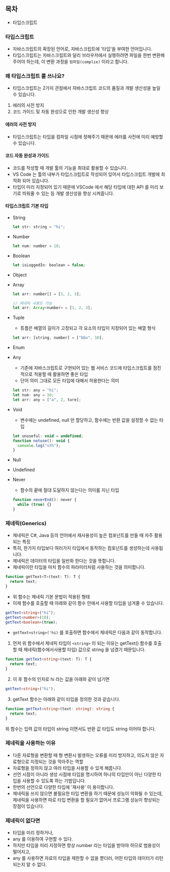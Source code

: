 ## 목차

- 타입스크립트

### 타입스크립트

- 자바스크립트의 확장된 언어로, 자바스크립트에 '타입'을 부여한 언어입니다.
- 타입스크립트는 자바스크립트와 달리 브라우저에서 실행하려면 파일을 한번 변환해주어야 하는데, 이 변환 과정을 `컴파일(complie)` 이라고 합니다.

### 왜 타입스크립트 를 쓰나요?

- 타입스크립트는 2가지 관점에서 자바스크립트 코드의 품질과 개발 생산성을 높일 수 있습니다.

1. 에러의 사전 방지
2. 코드 가이드 및 자동 완성으로 인한 개발 생산성 향상

#### 에러의 사전 방지

- 타입스크립트는 타입을 컴파일 시점에 정해주기 때문에 에러를 사전에 미리 예방할 수 있습니다.

#### 코드 자동 완성과 가이드

- 코드를 작성할 때 개발 툴의 기능을 최대로 활용할 수 있습니다.
- VS Code 는 툴의 내부가 타입스크립트로 작성되어 있어서 타입스크립트 개발에 최적화 되어 있습니다.
- 타입이 미리 지정되어 있기 때문에 VSCode 에서 해당 타입에 대한 API 를 미리 보기로 띄워줄 수 있는 등 개발 생산성을 향상 시켜줍니다.

#### 타입스크립트 기본 타입

- String

  ```js
  let str: string = "hi";
  ```

- Number

  ```js
  let num: number = 10;
  ```

- Boolean

  ```js
  let isLoggedIn: boolean = false;
  ```

- Object
- Array

  ```js
  let arr: number[] = [1, 2, 3];

  // 제네릭 사용도 가능
  let arr: Array<number> = [1, 2, 3];
  ```

- Tuple
  - 튜플은 배열의 길이가 고정되고 각 요소의 타입이 지정되어 있는 배열 형식
  ```js
  let arr: [string, number] = ["bbo", 10];
  ```
- Enum
- Any
  - 기존에 자바스크립트로 구현되어 있는 웹 서비스 코드에 타입스크립트를 점진적으로 적용할 때 활용하면 좋은 타입
  - 단어 의미 그대로 모든 타입에 대해서 허용한다는 의미
  ```js
  let str: any = "hi";
  let num: any = 10;
  let arr: any = ["a", 2, ture];
  ```
- Void
  - 변수에는 undefined, null 만 할당하고, 함수에는 반환 값을 설정할 수 없는 타입
  ```js
  let unuseful: void = undefined;
  function notuse(): void {
    console.log("sth");
  }
  ```
- Null
- Undefined
- Never
  - 함수의 끝에 절대 도달하지 않는다는 의미를 지닌 타입
  ```js
  function neverEnd(): never {
    while (true) {}
  }
  ```

### 제네릭(Generics)

- 제네릭은 C#, Java 등의 언어에서 재사용성이 높은 컴포넌트를 만들 때 자주 활용되는 특징
- 특히, 한가지 타입보다 여러가지 타입에서 동작하는 컴포넌트를 생성하는데 사용됩니다.
- 제네릭은 데이터의 타입을 일반화 한다는 것을 뜻합니다.
- 제네릭이란 타입을 마치 함수의 파라미터처럼 사용하는 것을 의미합니다.

```js
function getText<T>(text: T): T {
  return text;
}
```

- 위 함수는 제네릭 기본 문법이 적용된 형태
- 이제 함수를 호출할 때 아래와 같이 함수 안에서 사용할 타입을 넘겨줄 수 있습니다.

```ts
getText<string>("hi");
getText<number>(10);
getText<boolean>(true);
```

- `getText<string>('hi)` 를 호출하면 함수에서 제네릭은 다음과 같이 동작합니다.

1. 먼저 위 함수에서 제네릭 타입이 `<string>` 이 되는 이유는 getText() 함수를 호출할 때 제네릭(함수에서사용할 타입) 값으로 string 을 넘겼기 때문입니다.

```ts
function getText<string>(text: T): T {
  return text;
}
```

2. 이 후 함수의 인자로 hi 라는 값을 아래와 같이 넘기면

```ts
getText<string>("hi");
```

3. getText 함수는 아래와 같이 타입을 정의한 것과 같습니다.

```ts
function getText<string>(text: string): string {
  return text;
}
```

위 함수는 입력 값의 타입이 string 이면서도 반환 값 타입도 string 이어야 합니다.

### 제네릭을 사용하는 이유

- 다른 자료형을 변환할 때 형 변환시 발생하는 오류를 미리 방지하고, 의도치 않은 자료형으로 지정되는 것을 막아주는 역할
- 자료형을 정하지 않고 여러 타입을 사용할 수 있게 해줍니다.
- 선언 시점이 아니라 생성 시점에 타입을 명시하여 하나의 타입만이 아닌 다양한 타입을 사용할 수 있도록 하는 기법입니다.
- 한번의 선언으로 다양한 타입에 '재사용' 이 용이합니다.
- 제네릭을 쓰지 않으면 불필요한 타입 변환을 하기 때문에 성능이 악화될 수 있는데, 제네릭을 사용하면 따로 타입 변환을 할 필요가 없어서 프로그램 성능이 향상되는 장점이 있습니다.

### 제네릭이 없다면

- 타입을 미리 정하거나,
- any 를 이용하여 구현할 수 있다.
- 하지만 타입을 미리 지정하면 항상 number 라는 타입을 받아야 하므로 범용성이 떨어지고,
- any 를 사용하면 자료의 타입을 제한할 수 없을 뿐더러, 어떤 타입의 데이터가 리턴되는지 알 수 없다.

